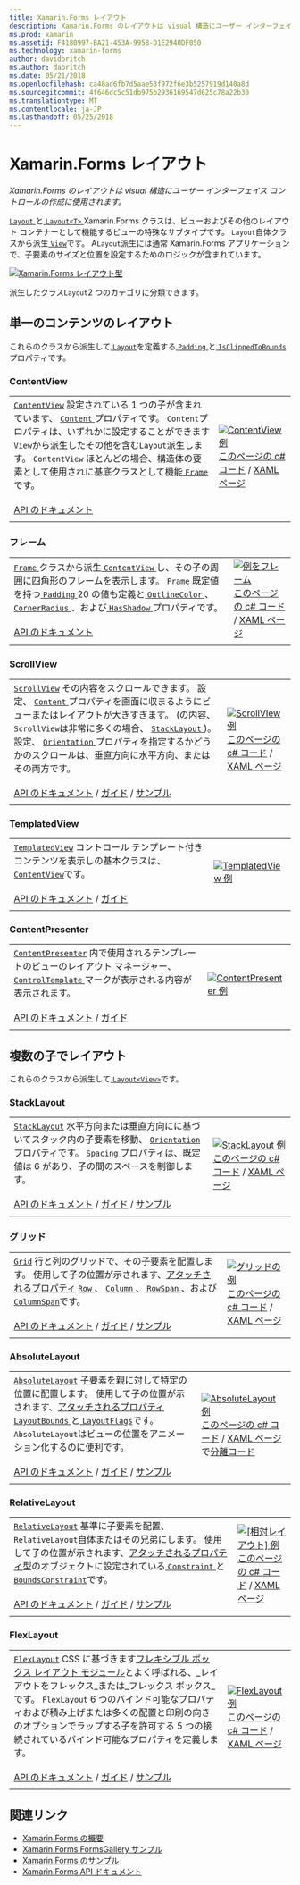 ```yaml
---
title: Xamarin.Forms レイアウト
description: Xamarin.Forms のレイアウトは visual 構造にユーザー インターフェイス コントロールの作成に使用されます。
ms.prod: xamarin
ms.assetid: F4180997-BA21-453A-9958-D1E2940DF050
ms.technology: xamarin-forms
author: davidbritch
ms.author: dabritch
ms.date: 05/21/2018
ms.openlocfilehash: ca48ad6fb7d5aae53f972f6e3b5257919d140a8d
ms.sourcegitcommit: 4f646dc5c51db975b2936169547d625c78a22b30
ms.translationtype: MT
ms.contentlocale: ja-JP
ms.lasthandoff: 05/25/2018
---
```

# <a name="xamarinforms-layouts"></a>Xamarin.Forms レイアウト

_Xamarin.Forms のレイアウトは visual 構造にユーザー インターフェイス コントロールの作成に使用されます。_

[ `Layout` ](https://developer.xamarin.com/api/type/Xamarin.Forms.Layout)と[ `Layout<T>` ](https://developer.xamarin.com/api/type/Xamarin.Forms.Layout%3CT%3E/) Xamarin.Forms クラスは、ビューおよびその他のレイアウト コンテナーとして機能するビューの特殊なサブタイプです。 `Layout`自体クラスから派生[ `View`](views.md)です。 A`Layout`派生には通常 Xamarin.Forms アプリケーションで、子要素のサイズと位置を設定するためのロジックが含まれています。

[![Xamarin.Forms レイアウト型](layouts-images/layouts-sml.png "Xamarin.Forms レイアウト型")](layouts-images/layouts.png#lightbox "Xamarin.Forms レイアウトの種類")

派生したクラス`Layout`2 つのカテゴリに分類できます。

## <a name="layouts-with-single-content"></a>単一のコンテンツのレイアウト

これらのクラスから派生して[ `Layout`](https://developer.xamarin.com/api/type/Xamarin.Forms.Layout/)を定義する[ `Padding` ](https://developer.xamarin.com/api/property/Xamarin.Forms.Layout.Padding/)と[ `IsClippedToBounds` ](https://developer.xamarin.com/api/property/Xamarin.Forms.Layout.IsClippedToBounds/)プロパティです。

<a name="contentView" />

### <a name="contentview"></a>ContentView

|     |     |
| --- | --- |
| [`ContentView`](https://developer.xamarin.com/api/type/Xamarin.Forms.ContentView/) 設定されている 1 つの子が含まれています、 [ `Content` ](https://developer.xamarin.com/api/property/Xamarin.Forms.ContentView.Content/)プロパティです。 `Content`プロパティは、いずれかに設定することができます`View`から派生したその他を含む`Layout`派生します。 `ContentView` ほとんどの場合、構造体の要素として使用されに基底クラスとして機能[ `Frame`](#frame)です。<br /><br />[API のドキュメント](https://developer.xamarin.com/api/type/Xamarin.Forms.ContentView/) | [![ContentView 例](layouts-images/ContentView.png "ContentView 例")](layouts-images/ContentView-Large.png#lightbox "ContentView 例")<br />[このページの c# コード](https://github.com/xamarin/xamarin-forms-samples/blob/master/FormsGallery/FormsGallery/FormsGallery/CodeExamples/ContentViewDemoPage.cs) / [XAML ページ](https://github.com/xamarin/xamarin-forms-samples/blob/master/FormsGallery/FormsGallery/FormsGallery/XamlExamples/ContentViewDemoPage.xaml) |
|     |     |

<a named="frame" />

### <a name="frame"></a>フレーム

|     |     |
| --- | --- |
| [ `Frame` ](https://developer.xamarin.com/api/type/Xamarin.Forms.Frame/)クラスから派生[ `ContentView` ](#contentView)し、その子の周囲に四角形のフレームを表示します。 `Frame` 既定値を持つ[ `Padding` ](https://developer.xamarin.com/api/property/Xamarin.Forms.Layout.Padding/) 20 の値も定義と[ `OutlineColor` ](https://developer.xamarin.com/api/property/Xamarin.Forms.Frame.OutlineColor/)、 [ `CornerRadius` ](https://developer.xamarin.com/api/property/Xamarin.Forms.Frame.CornerRadius/)、および[ `HasShadow` ](https://developer.xamarin.com/api/property/Xamarin.Forms.Frame.HasShadow/)プロパティです。<br /><br />[API のドキュメント](https://developer.xamarin.com/api/type/Xamarin.Forms.Frame/) | [![例をフレーム](layouts-images/Frame.png "例をフレーム")](layouts-images/Frame-Large.png#lightbox "フレームの例")<br />[このページの c# コード](https://github.com/xamarin/xamarin-forms-samples/blob/master/FormsGallery/FormsGallery/FormsGallery/CodeExamples/FrameDemoPage.cs) / [XAML ページ](https://github.com/xamarin/xamarin-forms-samples/blob/master/FormsGallery/FormsGallery/FormsGallery/XamlExamples/FrameDemoPage.xaml) |
|     |     |

<a name="scrollView" />

### <a name="scrollview"></a>ScrollView

|     |     |
| --- | --- |
| [`ScrollView`](https://developer.xamarin.com/api/type/Xamarin.Forms.ScrollView/) その内容をスクロールできます。 設定、 [ `Content` ](https://developer.xamarin.com/api/property/Xamarin.Forms.ScrollView.Content/)プロパティを画面に収まるようにビューまたはレイアウトが大きすぎます。 (の内容、`ScrollView`は非常に多くの場合、 [ `StackLayout` ](#stackLayout))。設定、 [ `Orientation` ](https://developer.xamarin.com/api/property/Xamarin.Forms.ScrollView.Orientation/)プロパティを指定するかどうかのスクロールは、垂直方向に水平方向、またはその両方です。<br /><br />[API のドキュメント](https://developer.xamarin.com/api/type/Xamarin.Forms.ScrollView/) / [ガイド](~/xamarin-forms/user-interface/layouts/scroll-view.md) / [サンプル](https://developer.xamarin.com/samples/xamarin-forms/UserInterface/Layout/) | [![ScrollView 例](layouts-images/ScrollView.png "ScrollView 例")](layouts-images/ScrollView-Large.png#lightbox "ScrollView 例")<br />[このページの c# コード](https://github.com/xamarin/xamarin-forms-samples/blob/master/FormsGallery/FormsGallery/FormsGallery/CodeExamples/ScrollViewDemoPage.cs) / [XAML ページ](https://github.com/xamarin/xamarin-forms-samples/blob/master/FormsGallery/FormsGallery/FormsGallery/XamlExamples/ScrollViewDemoPage.xaml) |
|     |     |

### <a name="templatedview"></a>TemplatedView

|     |     |
| --- | --- |
| [`TemplatedView`](https://developer.xamarin.com/api/type/Xamarin.Forms.TemplatedView/) コントロール テンプレート付きコンテンツを表示しの基本クラスは、 [ `ContentView`](#contentView)です。<br /><br />[API のドキュメント](https://developer.xamarin.com/api/type/Xamarin.Forms.TemplatedView/) / [ガイド](~/xamarin-forms/app-fundamentals/templates/control-templates/index.md) | [![TemplatedView 例](layouts-images/TemplatedView.png "TemplatedView 例")](layouts-images/TemplatedView.png#lightbox "TemplatedView 例") |
|     |     |

### <a name="contentpresenter"></a>ContentPresenter

|     |     |
| --- | --- |
| [`ContentPresenter`](https://developer.xamarin.com/api/type/Xamarin.Forms.ContentPresenter/) 内で使用されるテンプレートのビューのレイアウト マネージャー、 [ `ControlTemplate` ](https://developer.xamarin.com/api/type/Xamarin.Forms.ControlTemplate/)マークが表示される内容が表示されます。<br /><br />[API のドキュメント](https://developer.xamarin.com/api/type/Xamarin.Forms.ContentPresenter/) / [ガイド](~/xamarin-forms/app-fundamentals/templates/control-templates/index.md) | [![ContentPresenter 例](layouts-images/ContentPresenter.png "ContentPresenter 例")](layouts-images/ContentPresenter.png#lightbox "ContentPresenter 例") |
|     |     |

## <a name="layouts-with-multiple-children"></a>複数の子でレイアウト

これらのクラスから派生して[ `Layout<View>`](https://developer.xamarin.com/api/type/Xamarin.Forms.Layout%3CT%3E/)です。

<a name="stackLayout" />

### <a name="stacklayout"></a>StackLayout

|     |     |
| --- | --- |
| [`StackLayout`](https://developer.xamarin.com/api/type/Xamarin.Forms.StackLayout/) 水平方向または垂直方向にに基づいてスタック内の子要素を移動、 [ `Orientation` ](https://developer.xamarin.com/api/property/Xamarin.Forms.StackLayout.Orientation/)プロパティです。 [ `Spacing` ](https://developer.xamarin.com/api/property/Xamarin.Forms.StackLayout.Spacing/)プロパティは、既定値は 6 があり、子の間のスペースを制御します。<br /><br />[API のドキュメント](https://developer.xamarin.com/api/type/Xamarin.Forms.StackLayout/) / [ガイド](~/xamarin-forms/user-interface/layouts/stack-layout.md) / [サンプル](https://developer.xamarin.com/samples/xamarin-forms/UserInterface/Layout/)| [![StackLayout 例](layouts-images/StackLayout.png "StackLayout 例")](layouts-images/StackLayout-Large.png#lightbox "StackLayout 例")<br />[このページの c# コード](https://github.com/xamarin/xamarin-forms-samples/blob/master/FormsGallery/FormsGallery/FormsGallery/CodeExamples/StackLayoutDemoPage.cs) / [XAML ページ](https://github.com/xamarin/xamarin-forms-samples/blob/master/FormsGallery/FormsGallery/FormsGallery/XamlExamples/StackLayoutDemoPage.xaml) |
|     |     |

<a name="grid" />

### <a name="grid"></a>グリッド

|     |     |
| --- | --- |
| [`Grid`](https://developer.xamarin.com/api/type/Xamarin.Forms.Grid/) 行と列のグリッドで、その子要素を配置します。 使用して子の位置が示されます、[アタッチされるプロパティ](~/xamarin-forms/xaml/attached-properties.md) [ `Row` ](https://developer.xamarin.com/api/field/Xamarin.Forms.Grid.RowProperty/)、 [ `Column` ](https://developer.xamarin.com/api/field/Xamarin.Forms.Grid.ColumnProperty/)、 [ `RowSpan` ](https://developer.xamarin.com/api/field/Xamarin.Forms.Grid.RowSpanProperty/)、および[ `ColumnSpan`](https://developer.xamarin.com/api/field/Xamarin.Forms.Grid.ColumnSpanProperty/)です。<br /><br />[API のドキュメント](https://developer.xamarin.com/api/type/Xamarin.Forms.Grid/) / [ガイド](~/xamarin-forms/user-interface/layouts/grid.md) / [サンプル](https://developer.xamarin.com/samples/xamarin-forms/UserInterface/Layout/) | [![グリッドの例](layouts-images/Grid.png "グリッド例")](layouts-images/Grid-Large.png#lightbox "グリッドの例")<br />[このページの c# コード](https://github.com/xamarin/xamarin-forms-samples/blob/master/FormsGallery/FormsGallery/FormsGallery/CodeExamples/GridDemoPage.cs) / [XAML ページ](https://github.com/xamarin/xamarin-forms-samples/blob/master/FormsGallery/FormsGallery/FormsGallery/XamlExamples/GridDemoPage.xaml) |
|     |     |

### <a name="absolutelayout"></a>AbsoluteLayout

|     |     |
| --- | --- |
| [`AbsoluteLayout`](https://developer.xamarin.com/api/type/Xamarin.Forms.AbsoluteLayout/) 子要素を親に対して特定の位置に配置します。 使用して子の位置が示されます、[アタッチされるプロパティ](~/xamarin-forms/xaml/attached-properties.md) [ `LayoutBounds` ](https://developer.xamarin.com/api/field/Xamarin.Forms.AbsoluteLayout.LayoutBoundsProperty/)と[ `LayoutFlags`](https://developer.xamarin.com/api/field/Xamarin.Forms.AbsoluteLayout.LayoutFlagsProperty/)です。 `AbsoluteLayout`はビューの位置をアニメーション化するのに便利です。<br /><br />[API のドキュメント](https://developer.xamarin.com/api/type/Xamarin.Forms.AbsoluteLayout/) / [ガイド](~/xamarin-forms/user-interface/layouts/absolute-layout.md) / [サンプル](https://developer.xamarin.com/samples/xamarin-forms/UserInterface/Layout/) | [![AbsoluteLayout 例](layouts-images/AbsoluteLayout.png "AbsoluteLayout 例")](layouts-images/AbsoluteLayout-Large.png#lightbox "AbsoluteLayout 例")<br />[このページの c# コード](https://github.com/xamarin/xamarin-forms-samples/blob/master/FormsGallery/FormsGallery/FormsGallery/CodeExamples/AbsoluteLayoutdDemoPage.cs) / [XAML ページ](https://github.com/xamarin/xamarin-forms-samples/blob/master/FormsGallery/FormsGallery/FormsGallery/XamlExamples/AbsoluteLayoutDemoPage.xaml)で[分離コード](https://github.com/xamarin/xamarin-forms-samples/blob/master/FormsGallery/FormsGallery/FormsGallery/XamlExamples/AbsoluteLayoutDemoPage.xaml.cs) |
|     |     |

### <a name="relativelayout"></a>RelativeLayout

|     |     |
| --- | --- |
| [`RelativeLayout`](https://developer.xamarin.com/api/type/Xamarin.Forms.RelativeLayout/) 基準に子要素を配置、`RelativeLayout`自体またはその兄弟にします。 使用して子の位置が示されます、[アタッチされるプロパティ](~/xamarin-forms/xaml/attached-properties.md)型のオブジェクトに設定されている[ `Constraint` ](https://developer.xamarin.com/api/type/Xamarin.Forms.Constraint/)と[ `BoundsConstraint`](https://developer.xamarin.com/api/type/Xamarin.Forms.Constraint/)です。<br /><br />[API のドキュメント](https://developer.xamarin.com/api/type/Xamarin.Forms.RelativeLayout/) / [ガイド](~/xamarin-forms/user-interface/layouts/relative-layout.md) / [サンプル](https://developer.xamarin.com/samples/xamarin-forms/UserInterface/Layout/) | [![[相対レイアウト] 例](layouts-images/RelativeLayout.png "[相対レイアウト] 例")](layouts-images/RelativeLayout-Large.png#lightbox "[相対レイアウト] の使用例")<br />[このページの c# コード](https://github.com/xamarin/xamarin-forms-samples/blob/master/FormsGallery/FormsGallery/FormsGallery/CodeExamples/RelativeLayoutDemoPage.cs) / [XAML ページ](https://github.com/xamarin/xamarin-forms-samples/blob/master/FormsGallery/FormsGallery/FormsGallery/XamlExamples/RelativeLayoutDemoPage.xaml) |
|     |     |

### <a name="flexlayout"></a>FlexLayout

|     |     |
| --- | --- |
| [`FlexLayout`](xref:Xamarin.Forms.FlexLayout) CSS に基づきます[フレキシブル ボックス レイアウト モジュール](http://www.w3.org/TR/css-flexbox-1/)とよく呼ばれる、_レイアウトをフレックス_または_フレックス ボックス_です。 `FlexLayout` 6 つのバインド可能なプロパティおよび積み上げまたは多くの配置と印刷の向きのオプションでラップする子を許可する 5 つの接続されているバインド可能なプロパティを定義します。<br /><br />[API のドキュメント](xref:Xamarin.Forms.FlexLayout) / [ガイド](~/xamarin-forms/user-interface/layouts/flex-layout.md) / [サンプル](https://developer.xamarin.com/samples/xamarin-forms/UserInterface/FlexLayoutDemos/) | [![FlexLayout 例](layouts-images/FlexLayout.png "FlexLayout 例")](layouts-images/FlexLayout-Large.png#lightbox "FlexLayout 例")<br />[このページの c# コード](https://github.com/xamarin/xamarin-forms-samples/blob/master/FormsGallery/FormsGallery/FormsGallery/CodeExamples/FlexLayoutDemoPage.cs) / [XAML ページ](https://github.com/xamarin/xamarin-forms-samples/blob/master/FormsGallery/FormsGallery/FormsGallery/XamlExamples/FlexLayoutDemoPage.xaml) |
|     |     |

## <a name="related-links"></a>関連リンク

- [Xamarin.Forms の概要](~/xamarin-forms/get-started/introduction-to-xamarin-forms.md)
- [Xamarin.Forms FormsGallery サンプル](https://developer.xamarin.com/samples/FormsGallery/)
- [Xamarin.Forms のサンプル](https://developer.xamarin.com/samples/xamarin-forms/all/)
- [Xamarin.Forms API ドキュメント](https://developer.xamarin.com/api/root/Xamarin.Forms/)
